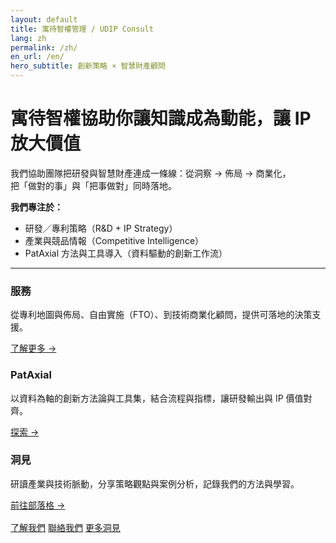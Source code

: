 ```yaml
---
layout: default
title: 寓待智權管理 / UDIP Consult
lang: zh
permalink: /zh/
en_url: /en/
hero_subtitle: 創新策略 × 智慧財產顧問
---
```


# 寓待智權協助你讓知識成為動能，讓 IP 放大價值

我們協助團隊把研發與智慧財產連成一條線：從洞察 → 佈局 → 商業化，  
把「做對的事」與「把事做對」同時落地。

**我們專注於：**
- 研發／專利策略（R&D + IP Strategy）
- 產業與競品情報（Competitive Intelligence）
- PatAxial 方法與工具導入（資料驅動的創新工作流）

---

<div class="card-grid">
  <div class="card">
    <h3>服務</h3>
    <p>從專利地圖與佈局、自由實施（FTO）、到技術商業化顧問，提供可落地的決策支援。</p>
    <p><a href="{{ '/services/' | relative_url }}">了解更多 →</a></p>
  </div>
  <div class="card">
    <h3>PatAxial</h3>
    <p>以資料為軸的創新方法論與工具集，結合流程與指標，讓研發輸出與 IP 價值對齊。</p>
    <p><a href="{{ '/pataxial/' | relative_url }}">探索 →</a></p>
  </div>
  <div class="card">
    <h3>洞見</h3>
    <p>研讀產業與技術脈動，分享策略觀點與案例分析，記錄我們的方法與學習。</p>
    <p><a href="{{ '/blog/' | relative_url }}">前往部落格 →</a></p>
  </div>
</div>

<div class="btn-row" style="margin-top:1rem;">
  <a href="{{ '/about/'   | relative_url }}" class="button">了解我們</a>
  <a href="{{ '/contact/' | relative_url }}" class="button">聯絡我們</a>
  <a href="{{ '/blog/'    | relative_url }}" class="button">更多洞見</a>
</div>

